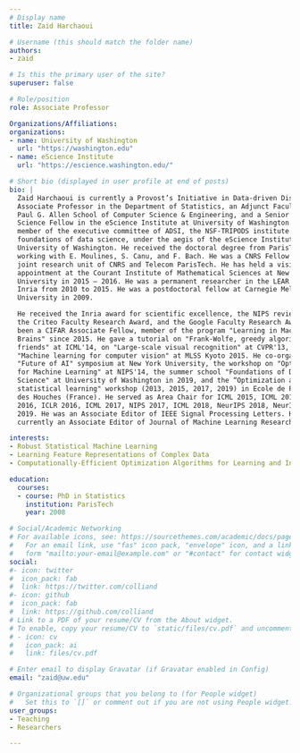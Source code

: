 ```yaml
---
# Display name
title: Zaid Harchaoui

# Username (this should match the folder name)
authors:
- zaid

# Is this the primary user of the site?
superuser: false

# Role/position
role: Associate Professor

Organizations/Affiliations:
organizations:
- name: University of Washington
  url: "https://washington.edu"
- name: eScience Institute
  url: "https://escience.washington.edu/"

# Short bio (displayed in user profile at end of posts)
bio: |
  Zaid Harchaoui is currently a Provost’s Initiative in Data-driven Discovery
  Associate Professor in the Department of Statistics, an Adjunct Faculty in the
  Paul G. Allen School of Computer Science & Engineering, and a Senior Data
  Science Fellow in the eScience Institute at University of Washington. He is a
  member of the executive committee of ADSI, the NSF-TRIPODS institute on
  foundations of data science, under the aegis of the eScience Institute at
  University of Washington. He received the doctoral degree from ParisTech,
  working with E. Moulines, S. Canu, and F. Bach. He was a CNRS Fellow in the LTCI
  joint research unit of CNRS and Telecom ParisTech. He has held a visiting
  appointment at the Courant Institute of Mathematical Sciences at New York
  University in 2015 – 2016. He was a permanent researcher in the LEAR team at
  Inria from 2010 to 2015. He was a postdoctoral fellow at Carnegie Mellon
  University in 2009.

  He received the Inria award for scientific excellence, the NIPS reviewer award,
  the Criteo Faculty Research Award, and the Google Faculty Research Award. He has
  been a CIFAR Associate Fellow, member of the program "Learning in Machines and
  Brains" since 2015. He gave a tutorial on "Frank-Wolfe, greedy algorithms, and
  friends" at ICML'14, on "Large-scale visual recognition" at CVPR'13, and on
  "Machine learning for computer vision" at MLSS Kyoto 2015. He co-organized the
  "Future of AI" symposium at New York University, the workshop on "Optimization
  for Machine Learning" at NIPS'14, the summer school "Foundations of Data
  Science" at University of Washington in 2019, and the “Optimization and
  statistical learning" workshop (2013, 2015, 2017, 2019) in Ecole de Physique
  des Houches (France). He served as Area Chair for ICML 2015, ICML 2016, NIPS
  2016, ICLR 2016, ICML 2017, NIPS 2017, ICML 2018, NeurIPS 2018, NeurIPS
  2019. He was an Associate Editor of IEEE Signal Processing Letters. He is
  currently an Associate Editor of Journal of Machine Learning Research.

interests:
- Robust Statistical Machine Learning
- Learning Feature Representations of Complex Data
- Computationally-Efficient Optimization Algorithms for Learning and Inference

education:
  courses:
  - course: PhD in Statistics
    institution: ParisTech
    year: 2008

# Social/Academic Networking
# For available icons, see: https://sourcethemes.com/academic/docs/page-builder/#icons
#   For an email link, use "fas" icon pack, "envelope" icon, and a link in the
#   form "mailto:your-email@example.com" or "#contact" for contact widget.
social:
#- icon: twitter
#  icon_pack: fab
#  link: https://twitter.com/colliand
#- icon: github
#  icon_pack: fab
#  link: https://github.com/colliand
# Link to a PDF of your resume/CV from the About widget.
# To enable, copy your resume/CV to `static/files/cv.pdf` and uncomment the lines below.
# - icon: cv
#   icon_pack: ai
#   link: files/cv.pdf

# Enter email to display Gravatar (if Gravatar enabled in Config)
email: "zaid@uw.edu"

# Organizational groups that you belong to (for People widget)
#   Set this to `[]` or comment out if you are not using People widget.
user_groups:
- Teaching
- Researchers

---
```

